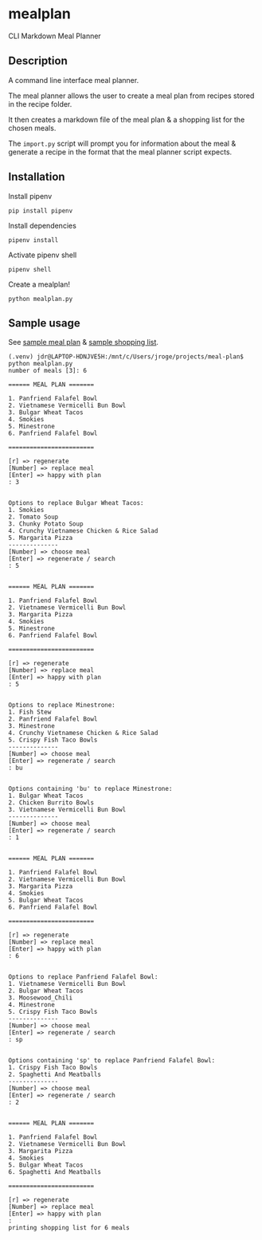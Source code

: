 # mealplan
CLI Markdown Meal Planner

## Description

A command line interface meal planner. 

The meal planner allows the user to create a meal plan from recipes stored in the recipe folder.

It then creates a markdown file of the meal plan & a shopping list for the chosen meals.

The `import.py` script will prompt you for information about the meal & generate a recipe in the format that the meal planner script expects.

## Installation

Install pipenv

`pip install pipenv`

Install dependencies

`pipenv install`

Activate pipenv shell

`pipenv shell`

Create a mealplan!

`python mealplan.py`

## Sample usage

See [sample meal plan](./sample_meal_plan.md) & [sample shopping list](./sample_shopping_list.md).

    (.venv) jdr@LAPTOP-HDNJVE5H:/mnt/c/Users/jroge/projects/meal-plan$ python mealplan.py 
    number of meals [3]: 6

    ====== MEAL PLAN =======

    1. Panfriend Falafel Bowl
    2. Vietnamese Vermicelli Bun Bowl
    3. Bulgar Wheat Tacos
    4. Smokies
    5. Minestrone
    6. Panfriend Falafel Bowl

    ========================

    [r] => regenerate
    [Number] => replace meal
    [Enter] => happy with plan
    : 3


    Options to replace Bulgar Wheat Tacos:
    1. Smokies
    2. Tomato Soup
    3. Chunky Potato Soup
    4. Crunchy Vietnamese Chicken & Rice Salad
    5. Margarita Pizza
    --------------
    [Number] => choose meal
    [Enter] => regenerate / search
    : 5


    ====== MEAL PLAN =======

    1. Panfriend Falafel Bowl
    2. Vietnamese Vermicelli Bun Bowl
    3. Margarita Pizza
    4. Smokies
    5. Minestrone
    6. Panfriend Falafel Bowl

    ========================

    [r] => regenerate
    [Number] => replace meal
    [Enter] => happy with plan
    : 5


    Options to replace Minestrone:
    1. Fish Stew
    2. Panfriend Falafel Bowl
    3. Minestrone
    4. Crunchy Vietnamese Chicken & Rice Salad
    5. Crispy Fish Taco Bowls
    --------------
    [Number] => choose meal
    [Enter] => regenerate / search
    : bu


    Options containing 'bu' to replace Minestrone:
    1. Bulgar Wheat Tacos
    2. Chicken Burrito Bowls
    3. Vietnamese Vermicelli Bun Bowl
    --------------
    [Number] => choose meal
    [Enter] => regenerate / search
    : 1


    ====== MEAL PLAN =======

    1. Panfriend Falafel Bowl
    2. Vietnamese Vermicelli Bun Bowl
    3. Margarita Pizza
    4. Smokies
    5. Bulgar Wheat Tacos
    6. Panfriend Falafel Bowl

    ========================

    [r] => regenerate
    [Number] => replace meal
    [Enter] => happy with plan
    : 6


    Options to replace Panfriend Falafel Bowl:
    1. Vietnamese Vermicelli Bun Bowl
    2. Bulgar Wheat Tacos
    3. Moosewood_Chili
    4. Minestrone
    5. Crispy Fish Taco Bowls
    --------------
    [Number] => choose meal
    [Enter] => regenerate / search
    : sp


    Options containing 'sp' to replace Panfriend Falafel Bowl:
    1. Crispy Fish Taco Bowls
    2. Spaghetti And Meatballs
    --------------
    [Number] => choose meal
    [Enter] => regenerate / search
    : 2


    ====== MEAL PLAN =======

    1. Panfriend Falafel Bowl
    2. Vietnamese Vermicelli Bun Bowl
    3. Margarita Pizza
    4. Smokies
    5. Bulgar Wheat Tacos
    6. Spaghetti And Meatballs

    ========================

    [r] => regenerate
    [Number] => replace meal
    [Enter] => happy with plan
    : 
    printing shopping list for 6 meals
